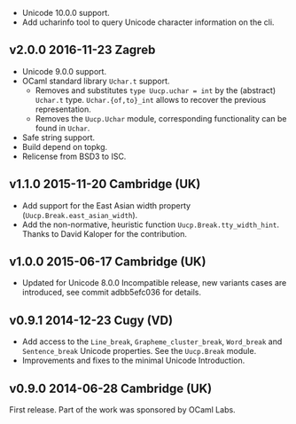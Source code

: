 
- Unicode 10.0.0 support.
- Add ucharinfo tool to query Unicode character information on the cli.

v2.0.0 2016-11-23 Zagreb
------------------------

- Unicode 9.0.0 support.
- OCaml standard library `Uchar.t` support.
  - Removes and substitutes `type Uucp.uchar = int` by the (abstract)
    `Uchar.t` type. `Uchar.{of,to}_int` allows to recover the previous
    representation.
  - Removes the `Uucp.Uchar` module, corresponding functionality can
    be found in `Uchar`.
- Safe string support.
- Build depend on topkg.
- Relicense from BSD3 to ISC.

v1.1.0 2015-11-20 Cambridge (UK)
--------------------------------

- Add support for the East Asian width property (`Uucp.Break.east_asian_width`).
- Add the non-normative, heuristic function `Uucp.Break.tty_width_hint`.
  Thanks to David Kaloper for the contribution.

v1.0.0 2015-06-17 Cambridge (UK)
--------------------------------

- Updated for Unicode 8.0.0
  Incompatible release, new variants cases are introduced, see commit
  adbb5efc036 for details.

v0.9.1 2014-12-23 Cugy (VD)
---------------------------

- Add access to the `Line_break`, `Grapheme_cluster_break`, `Word_break` and
  `Sentence_break` Unicode properties. See the `Uucp.Break` module.
- Improvements and fixes to the minimal Unicode Introduction. 


v0.9.0 2014-06-28 Cambridge (UK)
-------------------------------

First release. Part of the work was sponsored by OCaml Labs.
